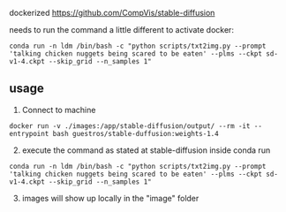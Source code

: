 dockerized https://github.com/CompVis/stable-diffusion

needs to run the command a little different to activate docker:

`conda run -n ldm /bin/bash -c "python scripts/txt2img.py --prompt 'talking chicken nuggets being scared to be eaten' --plms --ckpt sd-v1-4.ckpt --skip_grid --n_samples 1"`

## usage

1. Connect to machine

`docker run -v ./images:/app/stable-diffusion/output/ --rm -it --entrypoint bash guestros/stable-duffusion:weights-1.4`

2. execute the command as stated at stable-diffusion inside conda run

`conda run -n ldm /bin/bash -c "python scripts/txt2img.py --prompt 'talking chicken nuggets being scared to be eaten' --plms --ckpt sd-v1-4.ckpt --skip_grid --n_samples 1"`

3. images will show up locally in the "image" folder